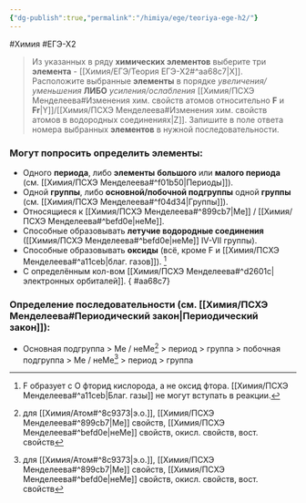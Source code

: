 ```yaml
---
{"dg-publish":true,"permalink":"/himiya/ege/teoriya-ege-h2/"}
---
```


#Химия #ЕГЭ-Х2 
> Из указанных в ряду **химических элементов** выберите три **элемента** - [[Химия/ЕГЭ/Теория ЕГЭ-Х2#^aa68c7\|X]]. Расположите выбранные **элементы** в порядке *увеличения/уменьшения* **ЛИБО** *усиления/ослабления* [[Химия/ПСХЭ Менделеева#Изменения хим. свойств атомов относительно **F** и **Fr**\|Y]]/[[Химия/ПСХЭ Менделеева#Изменения хим. свойств атомов в водородных соединениях\|Z]]. Запишите в поле ответа номера выбранных **элементов** в нужной последовательности.
### Могут попросить определить **элементы**:
- Одного **периода**, либо **элементы** **большого** или **малого периода** (см. [[Химия/ПСХЭ Менделеева#^f01b50\|Периоды]]).
- Одной **группы**, либо **основной/побочной подгруппы** одной **группы** (см. [[Химия/ПСХЭ Менделеева#^f04d34\|Группы]]).
- Относящиеся к [[Химия/ПСХЭ Менделеева#^899cb7\|Ме]] / [[Химия/ПСХЭ Менделеева#^befd0e\|неМе]].
- Способные образовывать **летучие водородные соединения** ([[Химия/ПСХЭ Менделеева#^befd0e\|неМе]] IV-VII группы).
- Способные образовывать **оксиды** (всё, кроме F и [[Химия/ПСХЭ Менделеева#^a11ceb\|благ. газов]]). [^1]
- С определённым кол-вом [[Химия/ПСХЭ Менделеева#^d2601c\|электронных орбиталей]].
{ #aa68c7}


### Определение последовательности (см. [[Химия/ПСХЭ Менделеева#Периодический закон\|Периодический закон]]):
- Основная подгруппа > Ме / неМе[^2] > период > группа > побочная подгруппа > Ме / неМе[^2] > период > группа

[^1]: F образует с O фторид кислорода, а не оксид фтора. [[Химия/ПСХЭ Менделеева#^a11ceb\|Благ. газы]] не могут вступать в реакции.

[^2]: для [[Химия/Атом#^8c9373\|э.о.]], [[Химия/ПСХЭ Менделеева#^899cb7\|Ме]] свойств, [[Химия/ПСХЭ Менделеева#^befd0e\|неМе]] свойств, окисл. свойств, вост. свойств